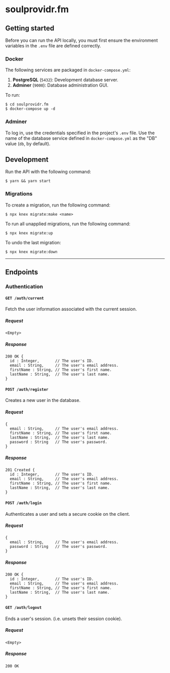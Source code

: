 # soulprovidr.fm



## Getting started

Before you can run the API locally, you must first ensure the environment variables in the `.env` file are defined correctly.

### Docker

The following services are packaged in `docker-compose.yml`:

1. **PostgreSQL** (`5432`): Development database server.
1. **Adminer** (`9000`): Database administration GUI.

To run:

```
$ cd soulprovidr.fm
$ docker-compose up -d
```

### Adminer

To log in, use the credentials specified in the project's `.env` file. Use the name of the database service defined in `docker-compose.yml` as the "DB" value (`db`, by default).

## Development
Run the API with the following command:

```
$ yarn && yarn start
```

### Migrations

To create a migration, run the following command:

```
$ npx knex migrate:make <name>
```

To run all unapplied migrations, run the following command:

```
$ npx knex migrate:up
```

To undo the last migration:

```
$ npx knex migrate:down
```

---

## Endpoints

### Authentication

#### `GET /auth/current`

Fetch the user information associated with the current session.

##### Request
````
<Empty>
````

##### Response
````
200 OK {
  id : Integer,       // The user's ID.
  email : String,     // The user's email address.
  firstName : String, // The user's first name.
  lastName : String,  // The user's last name.
}
````

#### `POST /auth/register`

Creates a new user in the database.

##### Request
````
{
  email : String,     // The user's email address.
  firstName : String, // The user's first name.
  lastName : String,  // The user's last name.
  password : String   // The user's password.
}
````

##### Response
````
201 Created {
  id : Integer,       // The user's ID.
  email : String,     // The user's email address.
  firstName : String, // The user's first name.
  lastName : String,  // The user's last name.
}
````

#### `POST /auth/login`

Authenticates a user and sets a secure cookie on the client.

##### Request
````
{
  email : String,     // The user's email address.
  password : String   // The user's password.
}
````

##### Response
````
200 OK {
  id : Integer,       // The user's ID.
  email : String,     // The user's email address.
  firstName : String, // The user's first name.
  lastName : String,  // The user's last name.
}
````

#### `GET /auth/logout`

Ends a user's session. (i.e. unsets their session cookie).

##### Request
````
<Empty>
````

##### Response
````
200 OK
````